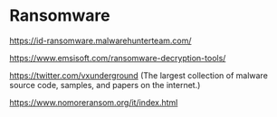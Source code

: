 # Ransomware

https://id-ransomware.malwarehunterteam.com/

https://www.emsisoft.com/ransomware-decryption-tools/

https://twitter.com/vxunderground (The largest collection of malware source code, samples, and papers on the internet.)

https://www.nomoreransom.org/it/index.html
